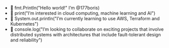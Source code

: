 - 👋 fmt.Println("Hello world!" I’m @177boris)
- 👀 print("I’m interested in cloud computing, machine learning and AI")
- 🌱 System.out.println("I’m currently learning to use AWS, Terraform and Kubernetes")
- 🌱 console.log("I’m looking to collaborate on exciting projects that involve distributed systems with architectures that include fault-tolerant design and reliability")


<!---
177boris/177boris is a ✨ special ✨ repository because its `README.md` (this file) appears on your GitHub profile.
You can click the Preview link to take a look at your changes.
--->
